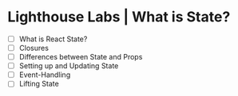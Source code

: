 # Lighthouse Labs | What is State?

* [ ] What is React State?
* [ ] Closures
* [ ] Differences between State and Props
* [ ] Setting up and Updating State
* [ ] Event-Handling
* [ ] Lifting State
